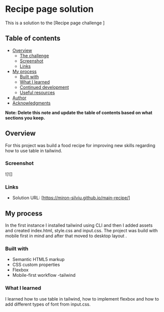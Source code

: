 # Recipe page solution

This is a solution to the [Recipe page challenge ]

## Table of contents

- [Overview](#overview)
  - [The challenge](#the-challenge)
  - [Screenshot](#screenshot)
  - [Links](#links)
- [My process](#my-process)
  - [Built with](#built-with)
  - [What I learned](#what-i-learned)
  - [Continued development](#continued-development)
  - [Useful resources](#useful-resources)
- [Author](#author)
- [Acknowledgments](#acknowledgments)

**Note: Delete this note and update the table of contents based on what sections you keep.**

## Overview

For this project was build a food recipe for improving new skills regarding how to use table in tailwind.

### Screenshot

![![]


### Links

- Solution URL: [https://miron-silviu.github.io/main-recipe/]

## My process

In the first instance I installed tailwind using CLI and then I added assets and created index.html, style.css and input.css. The project was build with mobile first in mind and after that moved to desktop layout .

### Built with

- Semantic HTML5 markup
- CSS custom properties
- Flexbox
- Mobile-first workflow
  -tailwind

### What I learned

I learned how to use table in tailwind, how to implement flexbox and how to add different types of font from input.css.
